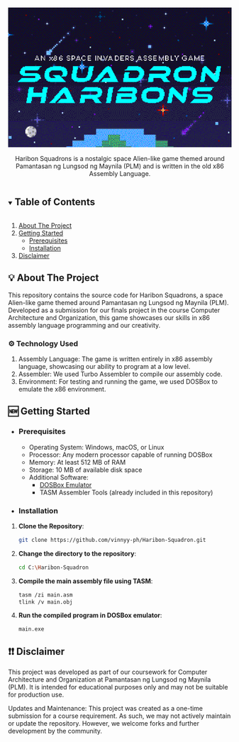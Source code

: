 <!-- PROJECT LOGO -->
<br />
<p align="center">
  <p align="center">
    <img src="images/cover.bmp" alt="Logo" width="600" height="auto">
  </p>

  <p align="center">
    Haribon Squadrons is a nostalgic space Alien-like game themed around Pamantasan ng Lungsod ng Maynila (PLM) and is written in the old x86 Assembly Language.
    <br />
</p>

<!-- TABLE OF CONTENTS -->
<details open="open">
  <summary><h2 style="display: inline-block">Table of Contents</h2></summary>
  <ol>
    <li>
      <a href="#-about-the-project">About The Project</a>
    </li>
    <li>
      <a href="#-getting-started">Getting Started</a>
      <ul>
        <li><a href="#prerequisites">Prerequisites</a></li>
        <li><a href="#installation">Installation</a></li>
      </ul>
    </li>
    <li><a href="#-disclaimer">Disclaimer</a></li>
  </ol>
</details>

<!-- ABOUT THE PROJECT -->

## 💡 About The Project

This repository contains the source code for Haribon Squadrons, a space Alien-like game themed around Pamantasan ng Lungsod ng Maynila (PLM). Developed as a submission for our finals project in the course Computer Architecture and Organization, this game showcases our skills in x86 assembly language programming and our creativity.

### **⚙ Technology Used**

1. Assembly Language: The game is written entirely in x86 assembly language, showcasing our ability to program at a low level.
2. Assembler: We used Turbo Assembler to compile our assembly code.
3. Environment: For testing and running the game, we used DOSBox to emulate the x86 environment.

## 🆕 Getting Started

- ### **Prerequisites**

  - Operating System: Windows, macOS, or Linux
  - Processor: Any modern processor capable of running DOSBox
  - Memory: At least 512 MB of RAM
  - Storage: 10 MB of available disk space
  - Additional Software:   
    - <a href="https://www.dosbox.com/">DOSBox Emulator</a>
    - TASM Assembler Tools (already included in this repository)

<!-- GETTING STARTED -->

- ### **Installation**

1. **Clone the Repository**:

   ```bash
   git clone https://github.com/vinnyy-ph/Haribon-Squadron.git
   ```

2. **Change the directory to the repository**:

   ```bash
   cd C:\Haribon-Squadron
   ```

3. **Compile the main assembly file using TASM**:

   ```
   tasm /zi main.asm
   tlink /v main.obj
   ```

4. **Run the compiled program in DOSBox emulator**:
   ```
   main.exe
   ```

## ❗❗ Disclaimer

This project was developed as part of our coursework for Computer Architecture and Organization at Pamantasan ng Lungsod ng Maynila (PLM). It is intended for educational purposes only and may not be suitable for production use.

Updates and Maintenance: This project was created as a one-time submission for a course requirement. As such, we may not actively maintain or update the repository. However, we welcome forks and further development by the community.
